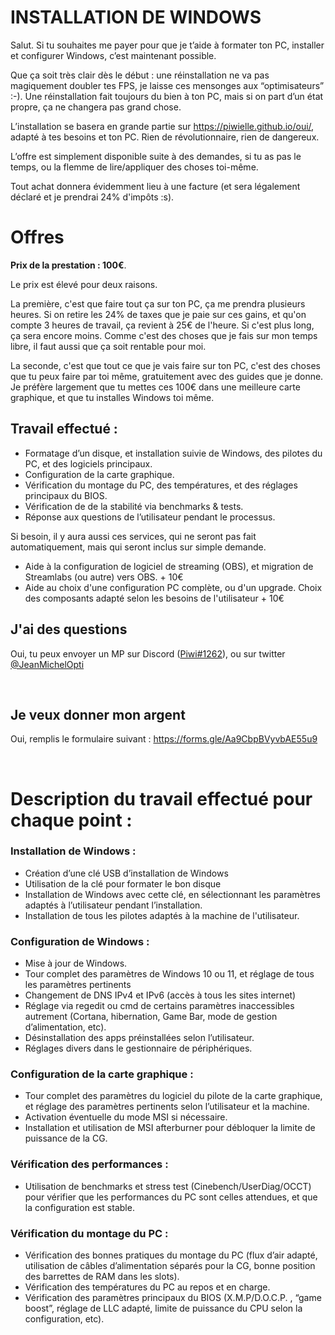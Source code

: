 # INSTALLATION DE WINDOWS


Salut. Si tu souhaites me payer pour que je t’aide à formater ton PC, installer et configurer Windows, c’est maintenant possible.

Que ça soit très clair dès le début : une réinstallation ne va pas magiquement doubler tes FPS, je laisse ces mensonges aux “optimisateurs” :-). Une réinstallation fait toujours du bien à ton PC, mais si on part d’un état propre, ça ne changera pas grand chose.


L’installation se basera en grande partie sur https://piwielle.github.io/oui/, adapté à tes besoins et ton PC. Rien de révolutionnaire, rien de dangereux.

L’offre est simplement disponible suite à des demandes, si tu as pas le temps, ou la flemme de lire/appliquer des choses toi-même.

Tout achat donnera évidemment lieu à une facture (et sera légalement déclaré et je prendrai 24% d'impôts :s).




# Offres

**Prix de la prestation : 100€**.

Le prix est élevé pour deux raisons.

La première, c'est que faire tout ça sur ton PC, ça me prendra plusieurs heures. Si on retire les 24% de taxes que je paie sur ces gains, et qu'on compte 3 heures de travail, ça revient à 25€ de l'heure. Si c'est plus long, ça sera encore moins. Comme c'est des choses que je fais sur mon temps libre, il faut aussi que ça soit rentable pour moi.

La seconde, c'est que tout ce que je vais faire sur ton PC, c'est des choses que tu peux faire par toi même, gratuitement avec des guides que je donne. Je préfère largement que tu mettes ces 100€ dans une meilleure carte graphique, et que tu installes Windows toi même. 

## Travail effectué :
<ul>
  <li>Formatage d’un disque, et installation suivie de Windows, des pilotes du PC, et des logiciels principaux. </li>
  <li>Configuration de la carte graphique.</li>
  <li>Vérification du montage du PC, des températures, et des réglages principaux du BIOS.</li>
  <li>Vérification de de la stabilité via benchmarks & tests.</li>
 <li>Réponse aux questions de l’utilisateur pendant le processus.</li>
</ul>

Si besoin, il y aura aussi ces services, qui ne seront pas fait automatiquement, mais qui seront inclus sur simple demande.
<ul>
  <li>Aide à la configuration de logiciel de streaming (OBS), et migration de Streamlabs (ou autre) vers OBS. + 10€</li>
  <li>Aide au choix d'une configuration PC complète, ou d'un upgrade. Choix des composants adapté selon les besoins de l'utilisateur + 10€</li>
</ul>



## J'ai des questions
Oui, tu peux envoyer un MP sur Discord ([Piwi#1262](https://discordapp.com/users/95918004444872704)), ou sur twitter [@JeanMichelOpti](https://twitter.com/JeanMichelOpti)

<br/>

## Je veux donner mon argent
Oui, remplis le formulaire suivant : https://forms.gle/Aa9CbpBVyvbAE55u9

<br/>

# Description du travail effectué pour chaque point :


### **Installation de Windows :**

- Création d’une clé USB d’installation de Windows
- Utilisation de la clé pour formater le bon disque
- Installation de Windows avec cette clé, en sélectionnant les paramètres adaptés à l’utilisateur pendant l’installation.
- Installation de tous les pilotes adaptés à la machine de l'utilisateur.



###  **Configuration de Windows :**

- Mise à jour de Windows.
- Tour complet des paramètres de Windows 10 ou 11, et réglage de tous les paramètres pertinents
- Changement de DNS IPv4 et IPv6 (accès à tous les sites internet)
- Réglage via regedit ou cmd de certains paramètres inaccessibles autrement (Cortana, hibernation, Game Bar, mode de gestion d’alimentation, etc).
- Désinstallation des apps préinstallées selon l’utilisateur.
- Réglages divers dans le gestionnaire de périphériques.





###  **Configuration de la carte graphique :**

- Tour complet des paramètres du logiciel du pilote de la carte graphique, et réglage des paramètres pertinents selon l’utilisateur et la machine. 
- Activation éventuelle du mode MSI si nécessaire.
- Installation et utilisation de MSI afterburner pour débloquer la limite de puissance de la CG.



###  **Vérification des performances :**

- Utilisation de benchmarks et stress test (Cinebench/UserDiag/OCCT) pour vérifier que les performances du PC sont celles attendues, et que la configuration est stable.


###  **Vérification du montage du PC :**

- Vérification des bonnes pratiques du montage du PC (flux d’air adapté, utilisation de câbles d’alimentation séparés pour la CG, bonne position des barrettes de RAM dans les slots). 
- Vérification des températures du PC au repos et en charge. 
- Vérification des paramètres principaux du BIOS (X.M.P/D.O.C.P. , “game boost”, réglage de LLC adapté, limite de puissance du CPU selon la configuration, etc).

